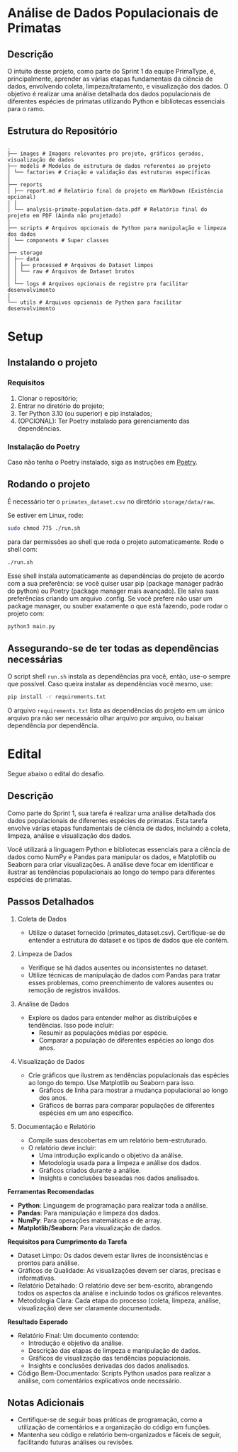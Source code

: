 # Análise de Dados Populacionais de Primatas

## Descrição

O intuito desse projeto, como parte do Sprint 1 da equipe PrimaType, é, principalmente, aprender as várias etapas fundamentais da ciência de dados, envolvendo coleta, limpeza/tratamento, e visualização dos dados. O objetivo é realizar uma análise detalhada dos dados populacionais de diferentes espécies de primatas utilizando Python e bibliotecas essenciais para o ramo.

## Estrutura do Repositório

```plaintext
.
├── images # Imagens relevantes pro projeto, gráficos gerados, visualização de dados
├── models # Modelos de estrutura de dados referentes ao projeto
│ └── factories # Criação e validação das estruturas específicas
│
├── reports
│ ├── report.md # Relatório final do projeto em MarkDown (Existência opcional)
│ │
│ └── analysis-primate-population-data.pdf # Relatório final do projeto em PDF (Ainda não projetado)
│
├── scripts # Arquivos opcionais de Python para manipulação e limpeza dos dados
│ └── components # Super classes
│
├── storage
│ ├── data
│ │ ├── processed # Arquivos de Dataset limpos
│ │ └── raw # Arquivos de Dataset brutos
│ │
│ └── logs # Arquivos opcionais de registro pra facilitar desenvolvimento
│
└── utils # Arquivos opcionais de Python para facilitar desenvolvimento
```

# Setup

## Instalando o projeto

### Requisitos

1. Clonar o repositório;
2. Entrar no diretório do projeto;
3. Ter Python 3.10 (ou superior) e pip instalados;
4. (OPCIONAL): Ter Poetry instalado para gerenciamento das dependências.

### Instalação do Poetry

Caso não tenha o Poetry instalado, siga as instruções em [Poetry](https://python-poetry.org/docs/#installation).

## Rodando o projeto

É necessário ter o `primates_dataset.csv` no diretório `storage/data/raw`.

Se estiver em Linux, rode:

```bash
sudo chmod 775 ./run.sh
```

para dar permissões ao shell que roda o projeto automaticamente.
Rode o shell com:

```bash
./run.sh
```

Esse shell instala automaticamente as dependências do projeto de acordo com a sua preferência: se você quiser usar pip (package manager padrão do python) ou Poetry (package manager mais avançado).
Ele salva suas preferências criando um arquivo .config.
Se você prefere não usar um package manager, ou souber exatamente o que está fazendo, pode rodar o projeto com:

```bash
python3 main.py
```

## Assegurando-se de ter todas as dependências necessárias

O script shell `run.sh` instala as dependências pra você, então, use-o sempre que possível.
Caso queira instalar as dependências você mesmo, use:

```bash
pip install -r requirements.txt
```

O arquivo `requirements.txt` lista as dependências do projeto em um único arquivo pra não ser necessário olhar arquivo por arquivo, ou baixar dependência por dependência.

# Edital

Segue abaixo o edital do desafio.

## Descrição

Como parte do Sprint 1, sua tarefa é realizar uma análise detalhada dos dados populacionais de diferentes espécies de primatas. Esta tarefa envolve várias etapas fundamentais de ciência de dados, incluindo a coleta, limpeza, análise e visualização dos dados.

Você utilizará a linguagem Python e bibliotecas essenciais para a ciência de dados como NumPy e Pandas para manipular os dados, e Matplotlib ou Seaborn para criar visualizações. A análise deve focar em identificar e ilustrar as tendências populacionais ao longo do tempo para diferentes espécies de primatas.

## Passos Detalhados

1. Coleta de Dados

    - Utilize o dataset fornecido (primates_dataset.csv). Certifique-se de entender a estrutura do dataset e os tipos de dados que ele contém.

2. Limpeza de Dados

    - Verifique se há dados ausentes ou inconsistentes no dataset.
    - Utilize técnicas de manipulação de dados com Pandas para tratar esses problemas, como preenchimento de valores ausentes ou remoção de registros inválidos.

3. Análise de Dados

    - Explore os dados para entender melhor as distribuições e tendências. Isso pode incluir:
        - Resumir as populações médias por espécie.
        - Comparar a população de diferentes espécies ao longo dos anos.

4. Visualização de Dados

    - Crie gráficos que ilustrem as tendências populacionais das espécies ao longo do tempo. Use Matplotlib ou Seaborn para isso.
        - Gráficos de linha para mostrar a mudança populacional ao longo dos anos.
        - Gráficos de barras para comparar populações de diferentes espécies em um ano específico.

5. Documentação e Relatório

    - Compile suas descobertas em um relatório bem-estruturado.
    - O relatório deve incluir:
        - Uma introdução explicando o objetivo da análise.
        - Metodologia usada para a limpeza e análise dos dados.
        - Gráficos criados durante a análise.
        - Insights e conclusões baseadas nos dados analisados.

**Ferramentas Recomendadas**

-   **Python**: Linguagem de programação para realizar toda a análise.
-   **Pandas**: Para manipulação e limpeza dos dados.
-   **NumPy**: Para operações matemáticas e de array.
-   **Matplotlib/Seaborn**: Para visualização de dados.

**Requisitos para Cumprimento da Tarefa**

-   Dataset Limpo: Os dados devem estar livres de inconsistências e prontos para análise.
-   Gráficos de Qualidade: As visualizações devem ser claras, precisas e informativas.
-   Relatório Detalhado: O relatório deve ser bem-escrito, abrangendo todos os aspectos da análise e incluindo todos os gráficos relevantes.
-   Metodologia Clara: Cada etapa do processo (coleta, limpeza, análise, visualização) deve ser claramente documentada.

**Resultado Esperado**

-   Relatório Final: Um documento contendo:
    -   Introdução e objetivo da análise.
    -   Descrição das etapas de limpeza e manipulação de dados.
    -   Gráficos de visualização das tendências populacionais.
    -   Insights e conclusões derivadas dos dados analisados.
-   Código Bem-Documentado: Scripts Python usados para realizar a análise, com comentários explicativos onde necessário.

## Notas Adicionais

-   Certifique-se de seguir boas práticas de programação, como a utilização de comentários e a organização do código em funções.
-   Mantenha seu código e relatório bem-organizados e fáceis de seguir, facilitando futuras análises ou revisões.
